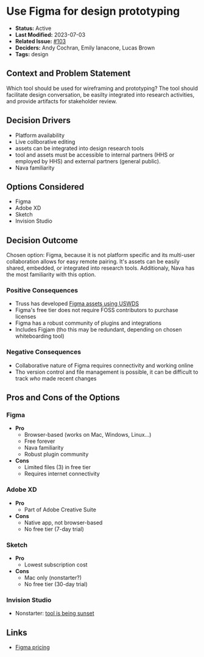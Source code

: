 # Use Figma for design prototyping

- **Status:** Active
- **Last Modified:** 2023-07-03
- **Related Issue:** [#103](https://github.com/HHS/grants-equity/issues/103)
- **Deciders:** Andy Cochran, Emily Ianacone, Lucas Brown
- **Tags:** design

## Context and Problem Statement

Which tool should be used for wireframing and prototyping? The tool should facilitate design conversation, be easilty integrated into research activities, and provide artifacts for stakeholder review.

## Decision Drivers <!-- RECOMMENDED -->

- Platform availability
- Live collborative editing
- assets can be integrated into design research tools
- tool and assets must be accessible to internal partners (HHS or employed by HHS) and external partners (general public).
- Nava familiarity

## Options Considered

- Figma
- Adobe XD
- Sketch
- Invision Studio

## Decision Outcome <!-- REQUIRED -->

Chosen option: Figma, because it is not platform specific and its multi-user collaboration allows for easy remote pairing. It's assets can be easily shared, embedded, or integrated into research tools. Additionaly, Nava has the most familiarity with this option.

### Positive Consequences <!-- OPTIONAL -->

- Truss has developed [Figma assets using USWDS](https://www.figma.com/community/file/836611771720754351/U.S.-Web-Design-System-(USWDS))
- Figma's free tier does not require FOSS contributors to purchase licenses
- Figma has a robust community of plugins and integrations
- Includes Figjam (tho this may be redundant, depending on chosen whiteboarding tool)

### Negative Consequences <!-- OPTIONAL -->

- Collaborative nature of Figma requires connectivity and working online
- Tho version control and file management is possible, it can be difficult to track _who_ made recent changes

## Pros and Cons of the Options <!-- OPTIONAL -->

### Figma

- **Pro**
  - Browser-based (works on Mac, Windows, Linux…)
  - Free forever
  - Nava familiarity
  - Robust plugin community
- **Cons**
  - Limited files (3) in free tier
  - Requires internet connectivity

### Adobe XD

- **Pro**
  - Part of Adobe Creative Suite
- **Cons**
  - Native app, not browser-based
  - No free tier (7-day trial)

### Sketch

- **Pro**
  - Lowest subscription cost
- **Cons**
  - Mac only (nonstarter?)
  - No free tier (30-day trial)

### Invision Studio

- Nonstarter: [tool is being sunset](https://help.invisionapp.com/hc/en-us/community/posts/11525657213965-SUNSET-NOTIFICATION-Studio)

## Links <!-- OPTIONAL -->

- [Figma pricing](https://www.figma.com/pricing/)
